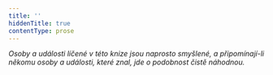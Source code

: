 ```yaml
---
title: ''
hiddenTitle: true
contentType: prose
---
```


_Osoby a události líčené v této knize jsou naprosto smyšlené, a připomínají-li někomu osoby a události, které znal, jde o podobnost čistě náhodnou._
